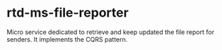 # rtd-ms-file-reporter
Micro service dedicated to retrieve and keep updated the file report for senders. It implements the CQRS pattern.
